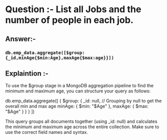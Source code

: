 # Question :- List all Jobs and the number of people in each job.

## Answer:- 

 ### `db.emp_data.aggregate([$group: {_id,minAge{$min:Age},maxAge{$max:age}}])`

## Explaintion :- 

To use the $group stage in a MongoDB aggregation pipeline to find the minimum and maximum age, you can structure your query as follows:

db.emp_data.aggregate([
  {
    $group: {
      _id: null, // Grouping by null to get the overall min and max age
      minAge: { $min: "$Age" },
      maxAge: { $max: "$Age" }
    }
  }
])

This query groups all documents together (using _id: null) and calculates the minimum and maximum age across the entire collection. Make sure to use the correct field names and syntax.